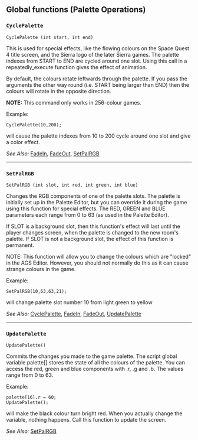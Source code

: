 ## Global functions (Palette Operations)

### `CyclePalette`

    CyclePalette (int start, int end)

This is used for special effects, like the flowing colours on the Space
Quest 4 title screen, and the Sierra logo of the later Sierra games. The
palette indexes from START to END are cycled around one slot. Using this
call in a repeatedly_execute function gives the effect of animation.

By default, the colours rotate leftwards through the palette. If you
pass the arguments the other way round (i.e. START being larger than END)
then the colours will rotate in the opposite direction.

**NOTE:** This command only works in 256-colour games.

Example:

    CyclePalette(10,200);

will cause the palette indexes from 10 to 200 cycle around one slot and
give a color effect.

*See Also:* [FadeIn](Globalfunctions_Screen#fadein), [FadeOut](Globalfunctions_Screen#fadeout),
[SetPalRGB](Globalfunctions_Palette#setpalrgb)

---

### `SetPalRGB`

    SetPalRGB (int slot, int red, int green, int blue)

Changes the RGB components of one of the palette slots. The palette is
initially set up in the Palette Editor, but you can override it during
the game using this function for special effects. The RED, GREEN and
BLUE parameters each range from 0 to 63 (as used in the Palette Editor).

If SLOT is a background slot, then this function's effect will last
until the player changes screen, when the palette is changed to the new
room's palette. If SLOT is not a background slot, the effect of this
function is permanent.

NOTE: This function will allow you to change the colours which are
"locked" in the AGS Editor. However, you should not normally do this as
it can cause strange colours in the game.

Example:

    SetPalRGB(10,63,63,21);

will change palette slot number 10 from light green to yellow

*See Also:* [CyclePalette](Globalfunctions_Palette#cyclepalette),
[FadeIn](Globalfunctions_Screen#fadein), [FadeOut](Globalfunctions_Screen#fadeout),
[UpdatePalette](Globalfunctions_Palette#updatepalette)

---

### `UpdatePalette`

    UpdatePalette()

Commits the changes you made to the game palette. The script global
variable palette\[\] stores the state of all the colours of the palette.
You can access the red, green and blue components with .r, .g and .b.
The values range from 0 to 63.

Example:

    palette[16].r = 60;
    UpdatePalette();

will make the black colour turn bright red. When you actually change the
variable, nothing happens. Call this function to update the screen.

*See Also:* [SetPalRGB](Globalfunctions_Palette#setpalrgb)
